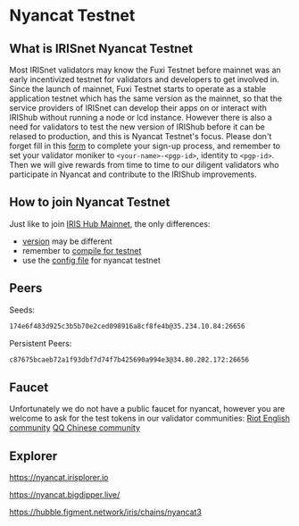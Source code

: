 # Nyancat Testnet

## What is IRISnet Nyancat Testnet

Most IRISnet validators may know the Fuxi Testnet before mainnet was an early incentivized testnet for validators and developers to get involved in. Since the launch of mainnet, Fuxi Testnet starts to operate as a stable application testnet which has the same version as the mainnet, so that the service providers of IRISnet can develop their apps on or interact with IRIShub without running a node or lcd instance. However there is also a need for validators to test the new version of IRIShub before it can be relased to production, and this is Nyancat Testnet's focus. Please don't forget fill in this [form](http://nyancat-irisnet.mikecrm.com/SnqhRqw) to complete your sign-up process, and remember to set your validator moniker to `<your-name>-<pgp-id>`, identity to `<pgp-id>`. Then we will give rewards from time to time to our diligent validators who participate in Nyancat and contribute to the IRIShub improvements.

## How to join Nyancat Testnet

Just like to join [IRIS Hub Mainnet](https://www.irisnet.org/docs/get-started/Join-the-Mainnet.html#how-to-join-irishub-mainnet), the only differences:

- [version](./v0.15/README.md) may be different
- remember to [compile for testnet](https://www.irisnet.org/docs/software/How-to-install-irishub.html#compile-source-code)
- use the [config file](./config) for nyancat testnet

## Peers

Seeds:

```bash
174e6f483d925c3b5b70e2ced098916a8cf8fe4b@35.234.10.84:26656
```

Persistent Peers:

```bash
c87675bcaeb72a1f93dbf7d74f7b425690a994e3@34.80.202.172:26656
```

## Faucet

Unfortunately we do not have a public faucet for nyancat, however you are welcome to ask for the test tokens in our validator communities: [Riot English community](https://matrix.to/#/!bmimZgJrUWSmxqQEmG:matrix.org?via=matrix.org&via=t2bot.io) [QQ Chinese community](https://jq.qq.com/?_wv=1027&k=5BeP3tJ)

## Explorer

<https://nyancat.irisplorer.io>

<https://nyancat.bigdipper.live/>

<https://hubble.figment.network/iris/chains/nyancat3>
